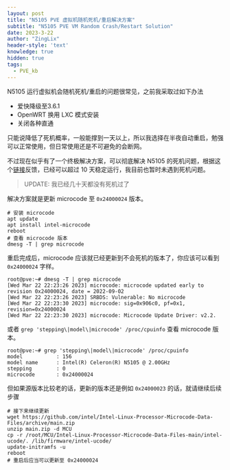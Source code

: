 ```yaml
---
layout: post
title: "N5105 PVE 虚拟机随机死机/重启解决方案"
subtitle: "N5105 PVE VM Random Crash/Restart Solution"
date: 2023-3-22
author: "ZingLix"
header-style: 'text'
knowledge: true
hidden: true
tags:
  - PVE_kb
---
```


N5105 运行虚拟机会随机死机/重启的问题很常见，之前我采取过如下办法

- 爱快降级至3.6.1
- OpenWRT 换用 LXC 模式安装
- 关闭各种直通

只能说降低了死机概率，一般能撑到一天以上，所以我选择在半夜自动重启，勉强可以正常使用，但日常使用还是不可避免的会断网。

不过现在似乎有了一个终极解决方案，可以彻底解决 N5105 的死机问题，根据这个[链接](https://forum.proxmox.com/threads/vm-freezes-irregularly.111494/page-28)反馈，已经可以超过 10 天稳定运行，我目前也暂时未遇到死机问题。

> UPDATE: 我已经几十天都没有死机过了

解决方案就是更新 microcode 至 `0x24000024` 版本。

```
# 安装 microcode
apt update
apt install intel-microcode
reboot
# 查看 microcode 版本
dmesg -T | grep microcode
```

重启完成后，microcode 应该就已经更新到不会死机的版本了，你应该可以看到 `0x24000024` 字样。

```
root@pve:~# dmesg -T | grep microcode
[Wed Mar 22 22:23:26 2023] microcode: microcode updated early to revision 0x24000024, date = 2022-09-02
[Wed Mar 22 22:23:26 2023] SRBDS: Vulnerable: No microcode
[Wed Mar 22 22:23:30 2023] microcode: sig=0x906c0, pf=0x1, revision=0x24000024
[Wed Mar 22 22:23:30 2023] microcode: Microcode Update Driver: v2.2.
```

或者 `grep 'stepping\|model\|microcode' /proc/cpuinfo` 查看 microcode 版本。

```
root@pve:~# grep 'stepping\|model\|microcode' /proc/cpuinfo
model           : 156
model name      : Intel(R) Celeron(R) N5105 @ 2.00GHz
stepping        : 0
microcode       : 0x24000024
```

但如果源版本比较老的话，更新的版本还是例如 `0x24000023` 的话，就请继续后续步骤

```
# 接下来继续更新
wget https://github.com/intel/Intel-Linux-Processor-Microcode-Data-Files/archive/main.zip
unzip main.zip -d MCU
cp -r /root/MCU/Intel-Linux-Processor-Microcode-Data-Files-main/intel-ucode/. /lib/firmware/intel-ucode/
update-initramfs -u
reboot
# 重启后应当可以更新至 0x24000024
```






